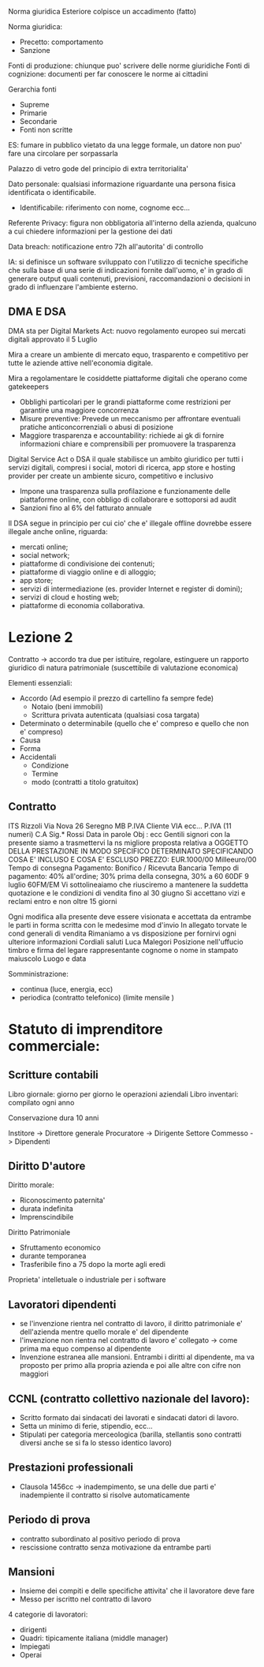 
Norma giuridica Esteriore colpisce un accadimento (fatto) 

Norma giuridica:
- Precetto: comportamento
- Sanzione

Fonti di produzione: chiunque puo' scrivere delle norme giuridiche
Fonti di cognizione: documenti per far conoscere le norme ai cittadini

Gerarchia fonti
- Supreme
- Primarie
- Secondarie 
- Fonti non scritte

ES: fumare in pubblico vietato da una legge formale, un datore non puo' fare una circolare per sorpassarla

Palazzo di vetro gode del principio di extra territorialita'

Dato personale: qualsiasi informazione riguardante una persona fisica identificata o identificabile.
- Identificabile: riferimento con nome, cognome ecc...

Referente Privacy: figura non obbligatoria all'interno della azienda, qualcuno a cui chiedere informazioni per la gestione dei dati

Data breach: notificazione entro 72h all'autorita' di controllo


IA: si definisce un software sviluppato con l'utilizzo di tecniche specifiche che sulla base di una serie di indicazioni fornite dall'uomo, e' in grado di generare output quali contenuti, previsioni, raccomandazioni o decisioni in grado di influenzare l'ambiente esterno.




## DMA E DSA

DMA sta per Digital Markets Act: nuovo regolamento europeo sui mercati digitali approvato il 5 Luglio

Mira a creare un ambiente di mercato equo, trasparento e competitivo per tutte le aziende attive nell'economia digitale.

Mira a regolamentare le cosiddette piattaforme digitali che operano come gatekeepers

- Obblighi particolari per le grandi piattaforme come restrizioni per garantire una maggiore concorrenza 
- Misure preventive: Prevede un meccanismo per affrontare eventuali pratiche anticoncorrenziali o abusi di posizione
- Maggiore trasparenza e accountability: richiede ai gk di fornire informazioni chiare e comprensibili  per promuovere la trasparenza

Digital Service Act o DSA il quale stabilisce un ambito giuridico per tutti i servizi digitali, compresi i social, motori di ricerca, app store e hosting provider per create un ambiente sicuro, competitivo e inclusivo 

- Impone una trasparenza sulla profilazione e funzionamente delle piattaforme online, con obbligo di collaborare e sottoporsi ad audit
- Sanzioni fino al 6% del fatturato annuale

Il DSA segue in principio per cui cio' che e' illegale offline dovrebbe essere illegale anche online, riguarda:
- mercati online;
- social network;
- piattaforme di condivisione dei contenuti;
- piattaforme di viaggio online e di alloggio;
- app store;
- servizi di intermediazione (es. provider Internet e register di domini);    
- servizi di cloud e hosting web;
- piattaforme di economia collaborativa.


# Lezione 2
Contratto -> accordo tra due per istituire, regolare, estinguere un rapporto giuridico di natura patrimoniale (suscettibile di valutazione economica) 

Elementi essenziali:
- Accordo (Ad esempio il prezzo di cartellino fa sempre fede)
	- Notaio (beni immobili)
	- Scrittura privata autenticata (qualsiasi cosa targata)
- Determinato o determinabile (quello che e' compreso e quello che non e' compreso)
- Causa
- Forma
- Accidentali
	- Condizione
	- Termine 
	- modo (contratti a titolo gratuitox)

## Contratto

ITS Rizzoli
Via Nova 26
Seregno MB
P.IVA
																Cliente
																VIA ecc...
																P.IVA (11 numeri)
																C.A Sig.* Rossi
																Data in parole
Obj : ecc
Gentili signori
con la presente siamo a trasmettervi la ns migliore proposta relativa a 
OGGETTO DELLA PRESTAZIONE IN MODO SPECIFICO DETERMINATO SPECIFICANDO COSA E' INCLUSO E COSA E' ESCLUSO 
PREZZO: EUR.1000/00 Milleeuro/00
Tempo di consegna
Pagamento: Bonifico / Ricevuta Bancaria
Tempo di pagamento: 40% all'ordine; 30% prima della consegna, 30% a 60
60DF 9 luglio
60FM/EM
Vi sottolineaiamo che riusciremo a mantenere la suddetta quotazione e le condizioni di vendita fino al 30 giugno
Si accettano vizi e reclami entro e non oltre 15 giorni

Ogni modifica alla presente deve essere visionata e accettata da entrambe le parti in forma scritta con le medesime mod d'invio
In allegato torvate le cond generali di vendita
Rimaniamo a vs disposizione per fornirvi ogni ulteriore informazioni
Cordiali saluti
Luca Malegori
Posizione nell'uffucio
											timbro e firma del legare rappresentante
											cognome o nome in stampato maiuscolo
											Luogo e data



Somministrazione:
- continua (luce, energia, ecc)
- periodica (contratto telefonico) (limite mensile )


# Statuto di imprenditore commerciale:

## Scritture contabili
Libro giornale: giorno per giorno le operazioni aziendali
Libro inventari: compilato ogni anno

Conservazione dura 10 anni

Institore -> Direttore generale
Procuratore -> Dirigente Settore
Commesso -> Dipendenti


## Diritto D'autore

Diritto morale:
- Riconoscimento paternita'
- durata indefinita
- Imprenscindibile

Diritto Patrimoniale
- Sfruttamento economico
- durante temporanea
- Trasferibile fino a 75 dopo la morte agli eredi


Proprieta' intelletuale o industriale per i software


## Lavoratori dipendenti 
- se l'invenzione rientra nel contratto di lavoro, il diritto patrimoniale e' dell'azienda mentre quello morale e' del dipendente
- l'invenzione non rientra nel contratto di lavoro e' collegato -> come prima ma equo compenso al dipendente
- Invenzione estranea alle mansioni. Entrambi i diritti al dipendente, ma va proposto per primo alla propria azienda e poi alle altre con cifre non maggiori


## CCNL (contratto collettivo nazionale del lavoro):
- Scritto formato dai sindacati dei lavorati e sindacati datori di lavoro.
- Setta un minimo di ferie, stipendio, ecc...
- Stipulati per categoria merceologica (barilla, stellantis sono contratti diversi anche se si fa lo stesso identico lavoro)

## Prestazioni professionali
- Clausola 1456cc -> inadempimento, se una delle due parti e' inadempiente il contratto si risolve automaticamente 

## Periodo di prova
- contratto subordinato al positivo periodo di prova 
- rescissione contratto senza motivazione da entrambe parti

## Mansioni

- Insieme dei compiti e delle specifiche attivita' che il lavoratore deve fare
- Messo per iscritto nel contratto di lavoro

4 categorie di lavoratori:
- dirigenti
- Quadri: tipicamente italiana (middle manager)
- Impiegati
- Operai

